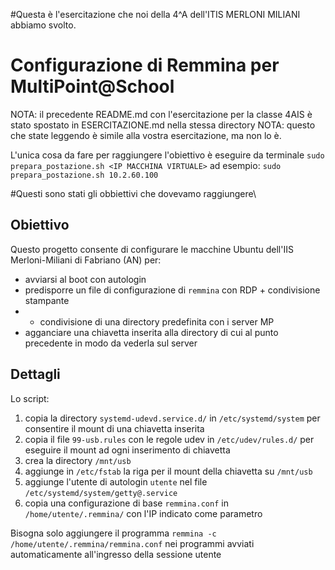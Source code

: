 #Questa è l'esercitazione che noi della 4^A dell'ITIS MERLONI MILIANI abbiamo svolto.

# Configurazione di Remmina per MultiPoint@School

NOTA: il precedente README.md con l'esercitazione per la classe 4AIS è stato spostato in ESERCITAZIONE.md nella stessa directory
NOTA: questo che state leggendo è simile alla vostra esercitazione, ma non lo è.

L'unica cosa da fare per raggiungere l'obiettivo è eseguire da terminale `sudo prepara_postazione.sh <IP MACCHINA VIRTUALE>`
ad esempio: `sudo prepara_postazione.sh 10.2.60.100`

#Questi sono stati gli obbiettivi che dovevamo raggiungere\
## Obiettivo
Questo progetto consente di configurare le macchine Ubuntu dell'IIS Merloni-Miliani
di Fabriano (AN) per:

- avviarsi al boot con autologin
- predisporre un file di configurazione di `remmina` con RDP + condivisione stampante
- + condivisione di una directory predefinita con i server MP
- agganciare una chiavetta inserita alla directory di cui al punto precedente in modo da vederla sul server


## Dettagli

Lo script:

1. copia la directory `systemd-udevd.service.d/` in `/etc/systemd/system` per consentire il mount di una chiavetta inserita
2. copia il file `99-usb.rules` con le regole udev in `/etc/udev/rules.d/` per eseguire il mount ad ogni inserimento di chiavetta
3. crea la directory `/mnt/usb`
4. aggiunge in `/etc/fstab` la riga per il mount della chiavetta su `/mnt/usb`
5. aggiunge l'utente di autologin `utente` nel file `/etc/systemd/system/getty@.service`
6. copia una configurazione di base `remmina.conf` in `/home/utente/.remmina/` con l'IP indicato come parametro

Bisogna solo aggiungere il programma `remmina -c /home/utente/.remmina/remmina.conf` nei programmi avviati automaticamente all'ingresso della sessione utente
